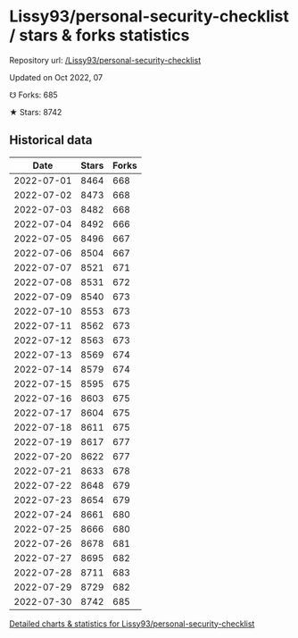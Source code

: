 # Lissy93/personal-security-checklist / stars & forks statistics

Repository url: [/Lissy93/personal-security-checklist](https://github.com/Lissy93/personal-security-checklist)

Updated on Oct 2022, 07

☋ Forks: 685

★ Stars: 8742

## Historical data
| Date | Stars | Forks |
|------|-------|-------|
| 2022-07-01 | 8464 | 668 | 
| 2022-07-02 | 8473 | 668 | 
| 2022-07-03 | 8482 | 668 | 
| 2022-07-04 | 8492 | 666 | 
| 2022-07-05 | 8496 | 667 | 
| 2022-07-06 | 8504 | 667 | 
| 2022-07-07 | 8521 | 671 | 
| 2022-07-08 | 8531 | 672 | 
| 2022-07-09 | 8540 | 673 | 
| 2022-07-10 | 8553 | 673 | 
| 2022-07-11 | 8562 | 673 | 
| 2022-07-12 | 8563 | 673 | 
| 2022-07-13 | 8569 | 674 | 
| 2022-07-14 | 8579 | 674 | 
| 2022-07-15 | 8595 | 675 | 
| 2022-07-16 | 8603 | 675 | 
| 2022-07-17 | 8604 | 675 | 
| 2022-07-18 | 8611 | 675 | 
| 2022-07-19 | 8617 | 677 | 
| 2022-07-20 | 8622 | 677 | 
| 2022-07-21 | 8633 | 678 | 
| 2022-07-22 | 8648 | 679 | 
| 2022-07-23 | 8654 | 679 | 
| 2022-07-24 | 8661 | 680 | 
| 2022-07-25 | 8666 | 680 | 
| 2022-07-26 | 8678 | 681 | 
| 2022-07-27 | 8695 | 682 | 
| 2022-07-28 | 8711 | 683 | 
| 2022-07-29 | 8729 | 682 | 
| 2022-07-30 | 8742 | 685 | 


[Detailed charts & statistics for Lissy93/personal-security-checklist](https://reviewgithub.com/rep/Lissy93/personal-security-checklist)
